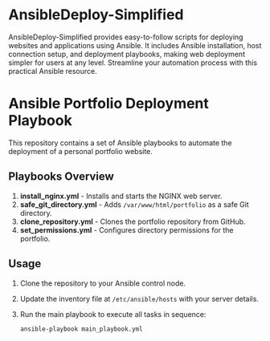 # AnsibleDeploy-Simplified
AnsibleDeploy-Simplified provides easy-to-follow scripts for deploying websites and applications using Ansible. It includes Ansible installation, host connection setup, and deployment playbooks, making web deployment simpler for users at any level. Streamline your automation process with this practical Ansible resource.

# Ansible Portfolio Deployment Playbook

This repository contains a set of Ansible playbooks to automate the deployment of a personal portfolio website.

## Playbooks Overview

1. **install_nginx.yml** - Installs and starts the NGINX web server.
2. **safe_git_directory.yml** - Adds `/var/www/html/portfolio` as a safe Git directory.
3. **clone_repository.yml** - Clones the portfolio repository from GitHub.
4. **set_permissions.yml** - Configures directory permissions for the portfolio.

## Usage

1. Clone the repository to your Ansible control node.
2. Update the inventory file at `/etc/ansible/hosts` with your server details.
3. Run the main playbook to execute all tasks in sequence:

   ```bash
   ansible-playbook main_playbook.yml
